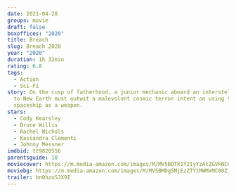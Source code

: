 ```yaml
---
date: 2021-04-28
groups: movie
draft: false
boxoffices: "2020"
title: Breach
slug: Breach 2020
year: "2020"
duration: 1h 32min
rating: 6.8
tags:
  - Action
  - Sci-Fi
story: On the cusp of fatherhood, a junior mechanic aboard an interstellar ark
  to New Earth must outwit a malevolent cosmic terror intent on using the
  spaceship as a weapon.
stars:
  - Cody Kearsley
  - Bruce Willis
  - Rachel Nichols
  - Kassandra Clementi
  - Johnny Messner
imdbid: tt9820556
parentsguide: 18
moviecover: https://m.media-amazon.com/images/M/MV5BOTk1Y2IyYzAtZGVkNC00Y2U3LWE0MWQtN2E3MTE1OTBjN2QyXkEyXkFqcGdeQXVyMTEyMjM2NDc2._V1_FMjpg_UY853_.jpg
moviebg: https://m.media-amazon.com/images/M/MV5BMDg5MjEzZTYtMWMxMC00ZjAzLWIzMmEtMDJmMDMwMGQ2OTgyXkEyXkFqcGdeQXVyNTU5OTg4MTI@._V1_FMjpg_UX1280_.jpg
trailer: bn0hzoSJX9I
---
```

